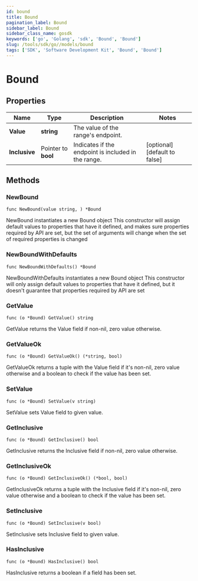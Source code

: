 ```yaml
---
id: bound
title: Bound
pagination_label: Bound
sidebar_label: Bound
sidebar_class_name: gosdk
keywords: ['go', 'Golang', 'sdk', 'Bound', 'Bound'] 
slug: /tools/sdk/go//models/bound
tags: ['SDK', 'Software Development Kit', 'Bound', 'Bound']
---
```


# Bound

## Properties

Name | Type | Description | Notes
------------ | ------------- | ------------- | -------------
**Value** | **string** | The value of the range's endpoint. | 
**Inclusive** | Pointer to **bool** | Indicates if the endpoint is included in the range. | [optional] [default to false]

## Methods

### NewBound

`func NewBound(value string, ) *Bound`

NewBound instantiates a new Bound object
This constructor will assign default values to properties that have it defined,
and makes sure properties required by API are set, but the set of arguments
will change when the set of required properties is changed

### NewBoundWithDefaults

`func NewBoundWithDefaults() *Bound`

NewBoundWithDefaults instantiates a new Bound object
This constructor will only assign default values to properties that have it defined,
but it doesn't guarantee that properties required by API are set

### GetValue

`func (o *Bound) GetValue() string`

GetValue returns the Value field if non-nil, zero value otherwise.

### GetValueOk

`func (o *Bound) GetValueOk() (*string, bool)`

GetValueOk returns a tuple with the Value field if it's non-nil, zero value otherwise
and a boolean to check if the value has been set.

### SetValue

`func (o *Bound) SetValue(v string)`

SetValue sets Value field to given value.


### GetInclusive

`func (o *Bound) GetInclusive() bool`

GetInclusive returns the Inclusive field if non-nil, zero value otherwise.

### GetInclusiveOk

`func (o *Bound) GetInclusiveOk() (*bool, bool)`

GetInclusiveOk returns a tuple with the Inclusive field if it's non-nil, zero value otherwise
and a boolean to check if the value has been set.

### SetInclusive

`func (o *Bound) SetInclusive(v bool)`

SetInclusive sets Inclusive field to given value.

### HasInclusive

`func (o *Bound) HasInclusive() bool`

HasInclusive returns a boolean if a field has been set.


